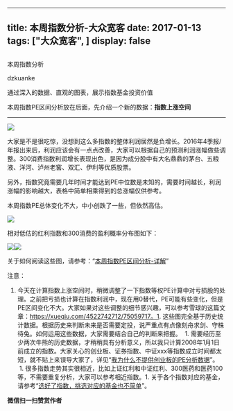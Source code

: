 
---
title:   本周指数分析-大众宽客
date: 2017-01-13
tags: ["大众宽客", ]
display: false
---


## 



本周指数分析




dzkuanke




通过深入的数据、直观的图表，展示指数基金投资价值


本周指数PE区间分析放在后面，先介绍一个新的数据：**指数上涨空间**

****

<img data-s="300,640" data-type="png" src="http://mmbiz.qpic.cn/mmbiz_png/PKw3FQPmhIjVlsR8Tqv995RDRNRml9TCgpUxmBtUaTEIsKkIjpd8OjMnze21iarjnicoiaMpttl6iciamSicyDmJODdQ/0?wx_fmt=png" data-ratio="0.5752427184466019" data-w="824"/>

大家是不是很吃惊，没想到这么多指数的整体利润居然是负增长。2016年4季报/年报出来后，利润应该会有一点点改善，大家可以根据自己的预测利润涨幅做些调整。300消费指数利润增长表现出色，是因为成分股中有大名鼎鼎的茅台、五粮液、洋河、泸州老窖、双汇、伊利等优质股票。



另外，指数究竟需要几年时间才能达到PE中位数是未知的，需要时间越长，利润涨幅的影响越大，表格中简单相乘得到的总涨幅仅供参考。





本周指数PE总体变化不大，中小创跌了一些，但依然高估。

<img data-s="300,640" data-type="png" src="http://mmbiz.qpic.cn/mmbiz_png/PKw3FQPmhIjVlsR8Tqv995RDRNRml9TC65iasopOWu8v5BFYVNLCOZXXoh8LC033B8dC2WOvRTiag7ibxOrrPojuQ/0?wx_fmt=png" data-ratio="0.5693581780538303" data-w="966"/>



相对低估的红利指数和300消费的盈利概率分布图如下：



<img data-s="300,640" data-type="png" src="http://mmbiz.qpic.cn/mmbiz_png/PKw3FQPmhIjVlsR8Tqv995RDRNRml9TCudClue1rJiacBGgaR0zHdjUQN4aNtgKmTJfCiaXTqTqgnJptZ376JS4A/0?wx_fmt=png" data-ratio="0.6448" data-w="1250"/><img data-s="300,640" data-type="png" src="http://mmbiz.qpic.cn/mmbiz_png/PKw3FQPmhIjVlsR8Tqv995RDRNRml9TC3UasnRuEicgfRJmicT7OiaacicwicxWkR2kMaKxGrTHDIvV0GhApCJdgjnQ/0?wx_fmt=png" data-ratio="0.6454689984101749" data-w="1258"/>

关于如何阅读这些图，请参考：“[本周指数PE区间分析-详解](http://mp.weixin.qq.com/s?__biz=MzAwMTc1MDcwNw==&amp;mid=2648271915&amp;idx=1&amp;sn=49ba3ba9ccbce31938b44d337ad17457&amp;chksm=82f92ff7b58ea6e118bfc3103f5893a3cc061b1f7da41b4d404fbc0fa4dc3d8efd88456f681d&amp;scene=21#wechat_redirect)”





注意：
1. 今天在计算指数上涨空间时，稍微调整了一下指数等权PE计算中对亏损股的处理。之前把亏损也计算在指数利润中，现在用0替代，PE可能有些变化，但是PE区间变化不大。大家如果对这些调整的细节感兴趣，可以参考雪球的这篇文章：https://xueqiu.com/4522742712/75059717。1. 这些图完全基于历史统计数据。根据历史来判断未来是否需要定投，说严重点有点像刻舟求剑、守株待兔。如何运用这些数据，大家需要结合自己的判断来把握。 &nbsp;1. 需要经历至少两次牛熊的历史数据，才稍稍具有分析意义，所以我只计算2008年1月1日前成立的指数。大家关心的创业板、证券指数、中证xxx等指数成立时间都太短，就不贴上来误导大家了，详见“[我为什么不提供创业板的PE分析数据](http://mp.weixin.qq.com/s?__biz=MzAwMTc1MDcwNw==&amp;mid=2648271863&amp;idx=1&amp;sn=534f5bc326b8497c49d734eeb6d6c955&amp;chksm=82f9282bb58ea13d413aa3842ec0d25bc98d9b97f86c88f94b42f150c774d56865d420139605&amp;scene=21#wechat_redirect)”。 &nbsp;1. 很多指数走势其实很相近，比如上证红利和中证红利、300医药和医药100等，不需要重复分析，大家可以参考相近指数。1. 关于各个指数对应的基金，请参考“[选好了指数，挑选对应的基金也不简单](http://mp.weixin.qq.com/s?__biz=MzAwMTc1MDcwNw==&amp;mid=2648271880&amp;idx=1&amp;sn=d2267d70c34cebfa9294e4e5dea7420d&amp;chksm=82f92fd4b58ea6c202fbf4896f14d8cbe788bdae1f20cc5f25b79fb15baa5dc213fe3701c34c&amp;scene=21#wechat_redirect)”。

**微信扫一扫赞赏作者**













